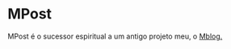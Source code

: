 # MPost

MPost é o sucessor espiritual a um antigo projeto meu, o [Mblog.](https://github.com/m4c1elz/mblog-web)
